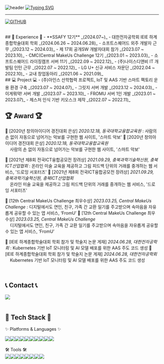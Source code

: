 ![header](https://capsule-render.vercel.app/api?type=waving&color=6994CDEE&text=&animation=twinkling&height=80)
[![Typing SVG](https://readme-typing-svg.demolab.com?font=Alkatra&weight=500&size=45&duration=4000&pause=3&color=6994CDEE&center=false&vCenter=false&multiline=true&repeat=true&width=1000&height=100&lines=Welcome+to+Jiho's+GitHub!👋)](https://git.io/typing-svg)
 
<div align="left">
 
 ---
     
[![GITHUB](https://hits.seeyoufarm.com/api/count/incr/badge.svg?url=https%3A%2F%2Fgithub.com%2Fjiholee0&count_bg=%23F29494&title_bg=%232F2E2E&icon=github.svg&icon_color=%23FFFFFF&title=GITHUB&edge_flat=false)](https://github.com/Yeseul0411)


 
<br>
## 💪 Experience 💪
- **SSAFY 12기** _(2024.07~)_
- 대한전자공학회 IEIE 하계종합학술대회 학회 _(2024.06.26 ~ 2024.06.28)_
- 소프트스퀘어드 외주 개발자 근무 _(2023.12 ~ 2024.03)_
- 제 17회 공개SW 개발자대회 참가 _(2023.07 ~ 2023.10)_
- CMC(Central MakeUs Challenge 12기 _(2023.01 ~ 2023.03)_
- 소프트스퀘어드 라이징캠프 서버 11기 _(2022.09 ~ 2022.12)_
- (주)나이스디앤비 IT 개발팀 인턴 근무 _(2022.07 ~ 2022.12)_
- LG U+ 신규 서비스 자문단 _(2022.04 ~ 2022.10)_
- 교내 창업동아리 _(2021.06 ~ 2021.09)_
<br>
## 💻 Project 💻
- (주)아인스 산학협력 프로젝트, IoT 및 AAS 기반 스마트 팩토리 운용 환경 구축 _(2023.07 ~ 2024.07)_
- 그릿지 서버 개발 _(2023.12 ~ 2024.03)_
- 이게뭐약! 서버 개발 _(2023.07 ~ 2023.10)_
- FROMU 서버 1인 개발 _(2023.01 ~ 2023.07)_
- 제스처 인식 기반 키오스크 제작 _(2022.07 ~ 2022.11)_
<br>

## 🏆 Award 🏆

🥈 [2020년 창의아이디어 경진대회 은상] *2020.12.18, 동국대학교융합교육원* : 사람의 손 없이 자동으로 넘어가는 악보를 구현한 웹 사이트, '스마트 악보'
🥈 [2020년 창의아이디어 경진대회 은상] *2020.12.18, 동국대학교융합교육원*
<br> &nbsp; &nbsp; 사람의 손 없이 자동으로 넘어가는 악보를 구현한 웹 사이트, '스마트 악보'

🥉 [2021년 제8회 전국ICT융합공모전 장려상] *2021.09.29, 충북과학기술혁신원, 충북ICT산업협회* : 온라인 미술 교육을 제공하고 그림 피드백 단위의 거래를 중개하는 웹 서비스, '드로잉 서포터즈'
🥉 [2021년 제8회 전국ICT융합공모전 장려상] *2021.09.29, 충북과학기술혁신원, 충북ICT산업협회*
<br> &nbsp; &nbsp; 온라인 미술 교육을 제공하고 그림 피드백 단위의 거래를 중개하는 웹 서비스, '드로잉 서포터즈'

🏅 [12th Central MakeUs Challenge 최우수상] *2023.03.25, Central MakeUs Challenge* : 디지털에서도 연인, 친구, 가족 간 교환 일기를 주고받으며 속마음을 자유롭게 공유할 수 있는 앱 서비스, ‘FromU’
🏅 [12th Central MakeUs Challenge 최우수상] *2023.03.25, Central MakeUs Challenge*
<br> &nbsp; &nbsp; 디지털에서도 연인, 친구, 가족 간 교환 일기를 주고받으며 속마음을 자유롭게 공유할 수 있는 앱 서비스, ‘FromU’

📄 [IEIE 하계종합학술대회 학회 참가 및 학술지 논문 게재] *2024.06.28, 대한전자공학회* : Kubernetes 기반 IoT 모니터링 및 AI 모델 배포를 위한 AAS 주도 코드 생성
📄 [IEIE 하계종합학술대회 학회 참가 및 학술지 논문 게재] *2024.06.28, 대한전자공학회*
<br> &nbsp; &nbsp; Kubernetes 기반 IoT 모니터링 및 AI 모델 배포를 위한 AAS 주도 코드 생성

<br>

## 📞 Contact 📞
<div style="display:flex; flex-direction:row;">
    <a href="mailto:ys4412202@gmail.com">
        <img src="https://img.shields.io/badge/Gmail-EA4335?style=for-the-badge&logo=Gmail&logoColor=white"> 
    </a>
</div><br>
    
## 🔨 Tech Stack 🔨
✨ Platforms & Languages ✨
<div style="display:flex; flex-direction:row;">
    <img src="https://img.shields.io/badge/Java-007396?style=flat&logo=Conda-Forge&logoColor=white" />
	<img src="https://img.shields.io/badge/HTML5-E34F26?style=flat&logo=HTML5&logoColor=white" />
	<img src="https://img.shields.io/badge/CSS3-1572B6?style=flat&logo=CSS3&logoColor=white" />
	<img src="https://img.shields.io/badge/JavaScript-F7DF1E?style=flat&logo=JavaScript&logoColor=white" />
	<img src="https://img.shields.io/badge/jQuery-0769AD?style=flat&logo=jQuery&logoColor=white" />
	<br>
	<img src="https://img.shields.io/badge/c++-00599C?style=flat&logo=c%2B%2B&logoColor=white">
	<img src="https://img.shields.io/badge/c-A8B9CC?style=flat&logo=c&logoColor=white">
	<img src="https://img.shields.io/badge/python-3776AB?style=flat&logo=python&logoColor=white">
	<img src="https://img.shields.io/badge/Oracle%20SQL-F80000?style=flat&logo=Oracle&logoColor=white" />
	<img src="https://img.shields.io/badge/react-61DAFB?style=flat&logo=react&logoColor=black">
</div><br>
🛠 Tools 🛠
<div style="display:flex; flex-direction:row;">
	<img src="https://img.shields.io/badge/Eclipse%20IDE-2C2255?style=flat&logo=EclipseIDE&logoColor=white" />
	<img src="https://img.shields.io/badge/Visual%20Studio%20Code-007ACC?style=flat&logo=VisualStudioCode&logoColor=white" />
	<img src="https://img.shields.io/badge/Visual%20Studio-66459B?style=flat&logo=VisualStudio&logoColor=white" />
	<br>
	<img src="https://img.shields.io/badge/Tomcat-F8DC75?style=flat&logo=ApacheTomcat&logoColor=white" />
	<img src="https://img.shields.io/badge/GitHub-181717?style=flat&logo=GitHub&logoColor=white" />
	<img src="https://img.shields.io/badge/Arduino-00878F?style=flat&logo=Arduino&logoColor=white" />
	<img src="https://img.shields.io/badge/Raspberry%20Pi-A22846?style=flat&logo=raspberrypi&logoColor=white" />
	<img src="https://img.shields.io/badge/Firebase-DD2C00?style=flat&logo=firebase&logoColor=white" />
</div>
</div>
